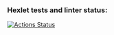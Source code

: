 ### Hexlet tests and linter status:
[![Actions Status](https://github.com/Ekaterina31415/frontend-project-11/actions/workflows/hexlet-check.yml/badge.svg)](https://github.com/Ekaterina31415/frontend-project-11/actions)